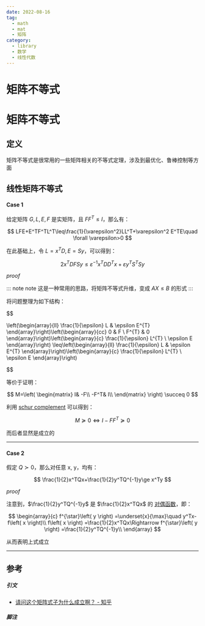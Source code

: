 ```yaml
---
date: 2022-08-16
tag:
  - math
  - mat
  - 矩阵
category:
  - library
  - 数学
  - 线性代数
---
```


# 矩阵不等式

# 矩阵不等式


## 定义

矩阵不等式是很常用的一些矩阵相关的不等式定理，涉及到最优化、鲁棒控制等方面

## 线性矩阵不等式

#### Case 1

给定矩阵 $G,L,E,F$ 是实矩阵，且 $FF^{T}\leq I$，那么有：

$$
LFE+E^TF^TL^T\leq\frac{1}{\varepsilon^2}LL^T+\varepsilon^2 E^TE\quad \forall \varepsilon>0
$$

在此基础上，令 $L=x^TD,E=Sy$，可以得到：


$$
2x^TDFSy\le \varepsilon ^{-1}x^TDD^Tx+\varepsilon y^TS^TSy
$$


*proof*

::: note note
这是一种常用的思路，将矩阵不等式升维，变成 $AX\leq B$ 的形式
:::


将问题整理为如下结构：


$$

\left(\begin{array}{ll}
\frac{1}{\epsilon} L & \epsilon E^{T}
\end{array}\right)\left(\begin{array}{cc}
0 & F \\
F^{T} & 0
\end{array}\right)\left(\begin{array}{c}
\frac{1}{\epsilon} L^{T} \\
\epsilon E
\end{array}\right) \leq\left(\begin{array}{ll}
\frac{1}{\epsilon} L & \epsilon E^{T}
\end{array}\right)\left(\begin{array}{c}
\frac{1}{\epsilon} L^{T} \\
\epsilon E
\end{array}\right)

$$

等价于证明：


$$
M=\left( \begin{matrix}
	I&		-F\\
	-F^T&		I\\
\end{matrix} \right) \succeq 0
$$


利用 [schur complement](./../优化/schur-complement.md) 可以得到：


$$
M\succeq 0\Leftrightarrow I-FF^T\succeq 0
$$


而后者显然是成立的

---

#### Case 2

假定 $Q\succ 0$，那么对任意 x, y，均有：


$$
\frac{1}{2}x^TQx+\frac{1}{2}y^TQ^{-1}y\ge x^Ty
$$


*proof*

注意到，$\frac{1}{2}y^TQ^{-1}y$ 是 $\frac{1}{2}x^TQx$ 的 [对偶函数](.//)，即：


$$
\begin{array}{c}
	f^{\star}\left( y \right) =\underset{x}{\max}\quad y^Tx-f\left( x \right)\\
	f\left( x \right) =\frac{1}{2}x^TQx\Rightarrow f^{\star}\left( y \right) =\frac{1}{2}y^TQ^{-1}y\\
\end{array}
$$


从而表明上式成立

---



## 参考

##### 引文

- [请问这个矩阵式子为什么成立啊？ - 知乎](https://www.zhihu.com/question/534462582)

##### 脚注
